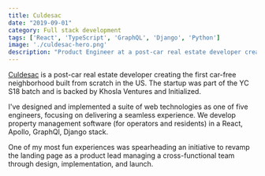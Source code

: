 ```yaml
---
title: Culdesac
date: "2019-09-01"
category: Full stack development
tags: ['React', 'TypeScript', 'GraphQL', 'Django', 'Python']
image: './culdesac-hero.png'
description: "Product Engineer at a post-car real estate developer creating the first car-free neighborhood built from scratch in the US."
---
```


[Culdesac](https://culdesac.com/) is a post-car real estate developer creating the first car-free neighborhood built from scratch in the US.
The startup was part of the YC S18 batch and is backed by Khosla Ventures and Initialized.

I've designed and implemented a suite of web technologies as one of five engineers, focusing on delivering a seamless experience.
We develop property management software (for operators and residents) in a React, Apollo, GraphQl, Django stack.

One of my most fun experiences was spearheading an initiative to revamp the landing page as a product lead managing a cross-functional team through design, implementation, and launch.

